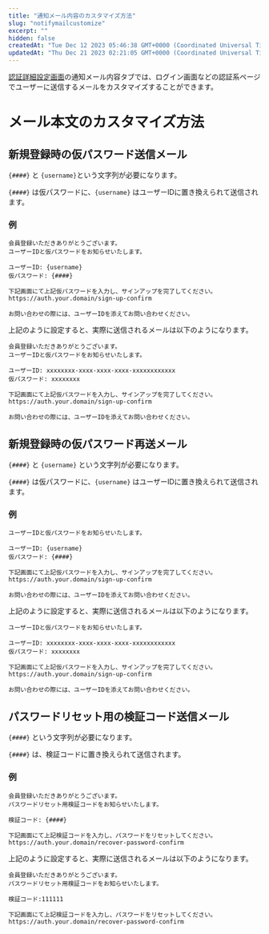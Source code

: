 ```yaml
---
title: "通知メール内容のカスタマイズ方法"
slug: "notifymailcustomize"
excerpt: ""
hidden: false
createdAt: "Tue Dec 12 2023 05:46:38 GMT+0000 (Coordinated Universal Time)"
updatedAt: "Thu Dec 21 2023 02:21:05 GMT+0000 (Coordinated Universal Time)"
---
```

<a href="https://settings.console.saasus.io/customize" target="_blank">認証詳細設定画面</a>の通知メール内容タブでは、ログイン画面などの認証系ページでユーザーに送信するメールをカスタマイズすることができます。

# メール本文のカスタマイズ方法

## 新規登録時の仮パスワード送信メール

`{####}` と `{username}`という文字列が必要になります。

`{####}` は仮パスワードに、`{username}` はユーザーIDに置き換えられて送信されます。

### 例

```
会員登録いただきありがとうございます。
ユーザーIDと仮パスワードをお知らせいたします。

ユーザーID: {username}
仮パスワード: {####}

下記画面にて上記仮パスワードを入力し、サインアップを完了してください。
https://auth.your.domain/sign-up-confirm

お問い合わせの際には、ユーザーIDを添えてお問い合わせください。
```

上記のように設定すると、実際に送信されるメールは以下のようになります。

```
会員登録いただきありがとうございます。
ユーザーIDと仮パスワードをお知らせいたします。

ユーザーID: xxxxxxxx-xxxx-xxxx-xxxx-xxxxxxxxxxxx
仮パスワード: xxxxxxxx

下記画面にて上記仮パスワードを入力し、サインアップを完了してください。
https://auth.your.domain/sign-up-confirm

お問い合わせの際には、ユーザーIDを添えてお問い合わせください。
```

## 新規登録時の仮パスワード再送メール

`{####}` と `{username}` という文字列が必要になります。

`{####}` は仮パスワードに、`{username}` はユーザーIDに置き換えられて送信されます。

### 例

```
ユーザーIDと仮パスワードをお知らせいたします。

ユーザーID: {username}
仮パスワード: {####}

下記画面にて上記仮パスワードを入力し、サインアップを完了してください。
https://auth.your.domain/sign-up-confirm

お問い合わせの際には、ユーザーIDを添えてお問い合わせください。
```

上記のように設定すると、実際に送信されるメールは以下のようになります。

```
ユーザーIDと仮パスワードをお知らせいたします。

ユーザーID: xxxxxxxx-xxxx-xxxx-xxxx-xxxxxxxxxxxx
仮パスワード: xxxxxxxx

下記画面にて上記仮パスワードを入力し、サインアップを完了してください。
https://auth.your.domain/sign-up-confirm

お問い合わせの際には、ユーザーIDを添えてお問い合わせください。
```

## パスワードリセット用の検証コード送信メール

`{####}` という文字列が必要になります。

`{####}` は、検証コードに置き換えられて送信されます。

### 例

```
会員登録いただきありがとうございます。
パスワードリセット用検証コードをお知らせいたします。

検証コード: {####}

下記画面にて上記検証コードを入力し、パスワードをリセットしてください。
https://auth.your.domain/recover-password-confirm
```

上記のように設定すると、実際に送信されるメールは以下のようになります。

```
会員登録いただきありがとうございます。
パスワードリセット用検証コードをお知らせいたします。

検証コード:111111

下記画面にて上記検証コードを入力し、パスワードをリセットしてください。
https://auth.your.domain/recover-password-confirm
```
